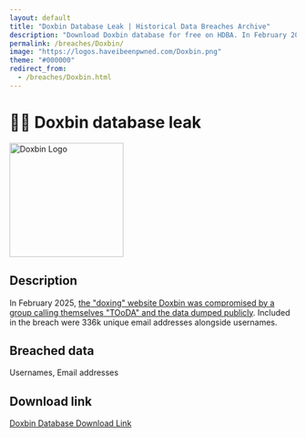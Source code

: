 ```yaml
---
layout: default
title: "Doxbin Database Leak | Historical Data Breaches Archive"
description: "Download Doxbin database for free on HDBA. In February 2025, the doxing website Doxbin was compromised by a group calling themselves TOoDA and the data dumped publicly. Included in the breach were 336k unique email addresses alongside usernames."
permalink: /breaches/Doxbin/
image: "https://logos.haveibeenpwned.com/Doxbin.png"
theme: "#000000"
redirect_from:
  - /breaches/Doxbin.html
---
```


# 🕵️‍♂️ Doxbin database leak

<img src="https://logos.haveibeenpwned.com/Doxbin.png" alt="Doxbin Logo" width="200" height="200">

## Description

In February 2025, <a href="https://redirect.trace.rip/?url=https://x.com/vxunderground/status/1889487191283474872" target="_blank" rel="noopener">the &quot;doxing&quot; website Doxbin was compromised by a group calling themselves &quot;TOoDA&quot; and the data dumped publicly</a>. Included in the breach were 336k unique email addresses alongside usernames.

## Breached data

Usernames, Email addresses

## Download link

<a href="https://vault.trace.rip/public/share/RoFn85uRUsIKPIUmVVCmjA" target="_blank" rel="noopener">Doxbin Database Download Link</a>